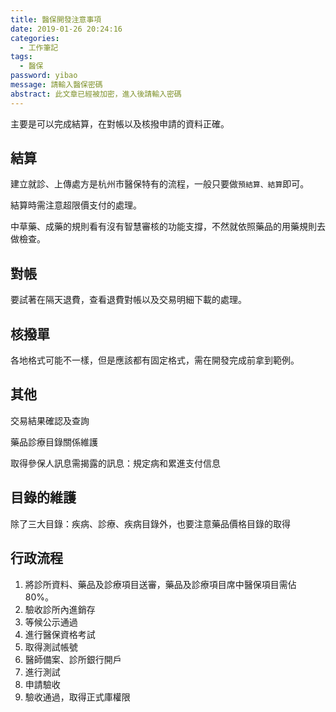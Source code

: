 ```yaml
---
title: 醫保開發注意事項
date: 2019-01-26 20:24:16
categories:
  - 工作筆記
tags:
  - 醫保
password: yibao
message: 請輸入醫保密碼
abstract: 此文章已經被加密，進入後請輸入密碼
---
```


主要是可以完成結算，在對帳以及核撥申請的資料正確。

## 結算

建立就診、上傳處方是杭州市醫保特有的流程，一般只要做`預結算、結算`即可。

結算時需注意超限價支付的處理。

中草藥、成藥的規則看有沒有智慧審核的功能支撐，不然就依照藥品的用藥規則去做檢查。

## 對帳

要試著在隔天退費，查看退費對帳以及交易明細下載的處理。

## 核撥單

各地格式可能不一樣，但是應該都有固定格式，需在開發完成前拿到範例。

## 其他

交易結果確認及查詢

藥品診療目錄關係維護

取得參保人訊息需揭露的訊息：規定病和累進支付信息

## 目錄的維護

除了三大目錄：疾病、診療、疾病目錄外，也要注意藥品價格目錄的取得

## 行政流程

1. 將診所資料、藥品及診療項目送審，藥品及診療項目席中醫保項目需佔 80%。
2. 驗收診所內進銷存
3. 等候公示通過
4. 進行醫保資格考試
5. 取得測試帳號
6. 醫師備案、診所銀行開戶
7. 進行測試
8. 申請驗收
9. 驗收通過，取得正式庫權限
